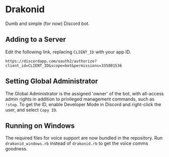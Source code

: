 # Drakonid
Dumb and simple (for now) Discord bot.

## Adding to a Server
Edit the following link, replacing `CLIENT_ID` with your app ID.
```
https://discordapp.com/oauth2/authorize?client_id=CLIENT_ID&scope=bot&permissions=335801536
```

## Setting Global Administrator
The Global Administrator is the assigned 'owner' of the bot, with all-access admin rights in addition to privileged
management commands, such as `!stop`. To get the ID, enable Developer Mode in Discord and right-click the user, and
select `Copy ID`.

## Running on Windows
The required files for voice support are now bundled in the repository. Run `drakonid_windows.rb` instead of
`drakonid.rb` to get the voice comms goodness.
